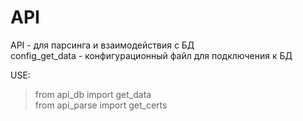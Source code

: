 # API

API - для парсинга и взаимодействия с БД  
config_get_data - конфигурационный файл для подключения к БД

USE:
> from api_db import get_data  
> from api_parse import get_certs  
